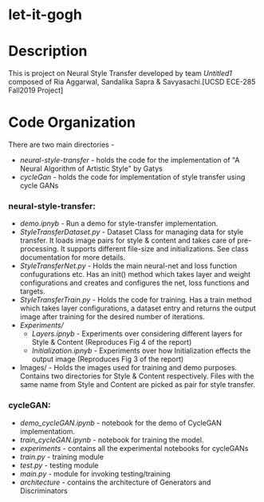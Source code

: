 # let-it-gogh

Description
===========
This is project on Neural Style Transfer developed by team *Untitled1* composed of Ria Aggarwal, Sandalika Sapra & Savyasachi.[UCSD ECE-285 Fall2019 Project]


Code Organization
=================

There are two main directories - 
 * *neural-style-transfer* - holds the code for the implementation of "A Neural Algorithm of Artistic Style" by Gatys
 * *cycleGan* - holds the code for implementation of style transfer using cycle GANs

### neural-style-transfer:

* *demo.ipnyb* - Run a demo for style-transfer implementation.
* *StyleTransferDataset.py* - Dataset Class for managing data for style transfer. It loads image pairs for style & content and takes care of pre-processing. It supports different file-size and initializations. See class documentation for more details.
 * *StyleTransferNet.py* - Holds the main neural-net and loss function confugurations etc. Has an init() method which takes layer and weight configurations and creates and configures the net, loss functions and targets. 
* *StyleTransferTrain.py* - Holds the code for training. Has a train method which takes layer configurations, a dataset entry and returns the output image after training for the desired number of iterations.  
* *Experiments/*
  * *Layers.ipnyb* - Experiments over considering different layers for Style & Content (Reproduces Fig 4 of the report)
  * *Initialization.ipnyb* - Experiments over how Initialization effects the output image (Reproduces Fig 3 of the report)
* Images/ - Holds the images used for training and demo purposes. Contains two directories for Style & Content respectively. Files with the same name from Style and Content are picked as pair for style transfer.


### cycleGAN:

* *demo_cycleGAN.ipynb* - notebook for the demo of CycleGAN implementatiom.
* *train_cycleGAN.ipynb* - notebook for training the model.
* *experiments* - contains all the experimental notebooks for cycleGANs
* *train.py* - training module
* *test.py* - testing module
* *main.py* - module for invoking testing/training 
* *architecture* - contains the architecture of Generators and Discriminators


